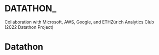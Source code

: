 # DATATHON_
Collaboration with Microsoft, AWS, Google, and ETHZürich Analytics Club (2022 Datathon Project)


# Datathon

